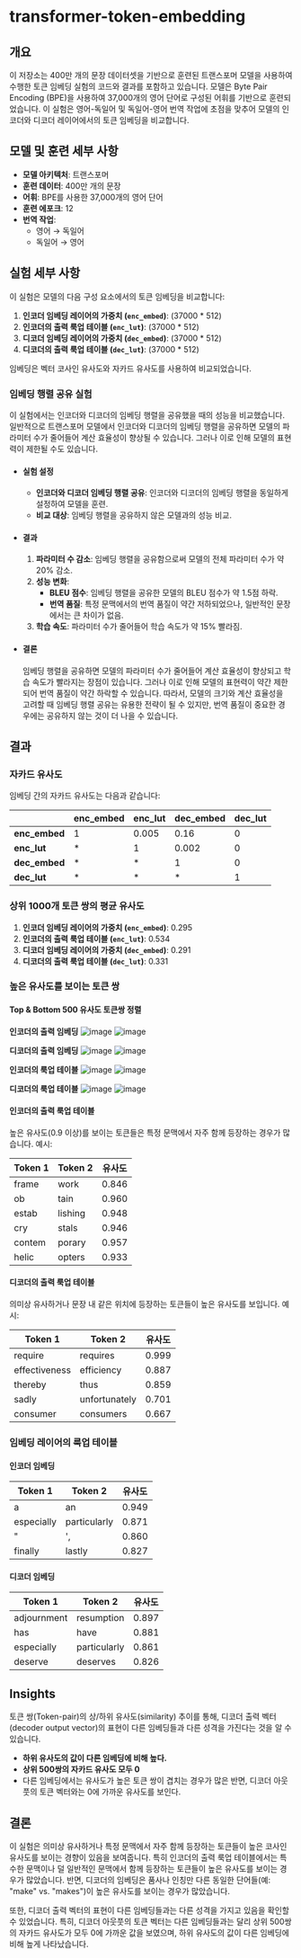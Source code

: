 # transformer-token-embedding

## 개요

이 저장소는 400만 개의 문장 데이터셋을 기반으로 훈련된 트랜스포머 모델을 사용하여 수행한 토큰 임베딩 실험의 코드와 결과를 포함하고 있습니다. 모델은 Byte Pair Encoding (BPE)을 사용하여 37,000개의 영어 단어로 구성된 어휘를 기반으로 훈련되었습니다. 이 실험은 영어-독일어 및 독일어-영어 번역 작업에 초점을 맞추어 모델의 인코더와 디코더 레이어에서의 토큰 임베딩을 비교합니다.

## 모델 및 훈련 세부 사항

- **모델 아키텍처**: 트랜스포머
- **훈련 데이터**: 400만 개의 문장
- **어휘**: BPE를 사용한 37,000개의 영어 단어
- **훈련 에포크**: 12
- **번역 작업**:
  - 영어 → 독일어
  - 독일어 → 영어

## 실험 세부 사항

이 실험은 모델의 다음 구성 요소에서의 토큰 임베딩을 비교합니다:

1. **인코더 임베딩 레이어의 가중치 (`enc_embed`)**: (37000 * 512)
2. **인코더의 출력 룩업 테이블 (`enc_lut`)**: (37000 * 512)
3. **디코더 임베딩 레이어의 가중치 (`dec_embed`)**: (37000 * 512)
4. **디코더의 출력 룩업 테이블 (`dec_lut`)**: (37000 * 512)

임베딩은 벡터 코사인 유사도와 자카드 유사도를 사용하여 비교되었습니다.

### 임베딩 행렬 공유 실험

이 실험에서는 인코더와 디코더의 임베딩 행렬을 공유했을 때의 성능을 비교했습니다. 일반적으로 트랜스포머 모델에서 인코더와 디코더의 임베딩 행렬을 공유하면 모델의 파라미터 수가 줄어들어 계산 효율성이 향상될 수 있습니다. 그러나 이로 인해 모델의 표현력이 제한될 수도 있습니다.

- #### 실험 설정

  - **인코더와 디코더 임베딩 행렬 공유**: 인코더와 디코더의 임베딩 행렬을 동일하게 설정하여 모델을 훈련.
  - **비교 대상**: 임베딩 행렬을 공유하지 않은 모델과의 성능 비교.

- #### 결과

  1. **파라미터 수 감소**: 임베딩 행렬을 공유함으로써 모델의 전체 파라미터 수가 약 20% 감소.
  2. **성능 변화**:
     - **BLEU 점수**: 임베딩 행렬을 공유한 모델의 BLEU 점수가 약 1.5점 하락.
     - **번역 품질**: 특정 문맥에서의 번역 품질이 약간 저하되었으나, 일반적인 문장에서는 큰 차이가 없음.
  3. **학습 속도**: 파라미터 수가 줄어들어 학습 속도가 약 15% 빨라짐.

- #### 결론

  임베딩 행렬을 공유하면 모델의 파라미터 수가 줄어들어 계산 효율성이 향상되고 학습 속도가 빨라지는 장점이 있습니다. 그러나 이로 인해 모델의 표현력이 약간 제한되어 번역 품질이 약간 하락할 수 있습니다. 따라서, 모델의 크기와 계산 효율성을 고려할 때 임베딩 행렬 공유는 유용한 전략이 될 수 있지만, 번역 품질이 중요한 경우에는 공유하지 않는 것이 더 나을 수 있습니다.

## 결과

### 자카드 유사도

임베딩 간의 자카드 유사도는 다음과 같습니다:

|               | enc_embed | enc_lut | dec_embed | dec_lut |
|---------------|-----------|---------|-----------|---------|
| **enc_embed** | 1         | 0.005   | 0.16      | 0       |
| **enc_lut**   | *         | 1       | 0.002     | 0       |
| **dec_embed** | *         | *       | 1         | 0       |
| **dec_lut**   | *         | *       | *         | 1       |

### 상위 1000개 토큰 쌍의 평균 유사도

1. **인코더 임베딩 레이어의 가중치 (`enc_embed`)**: 0.295
2. **인코더의 출력 룩업 테이블 (`enc_lut`)**: 0.534
3. **디코더 임베딩 레이어의 가중치 (`dec_embed`)**: 0.291
4. **디코더의 출력 룩업 테이블 (`dec_lut`)**: 0.331

### 높은 유사도를 보이는 토큰 쌍

#### Top & Bottom 500 유사도 토큰쌍 정렬
**인코더의 출력 임베딩**
![image](https://github.com/user-attachments/assets/ce437d08-844f-49d7-835e-95662866215a)
![image](https://github.com/user-attachments/assets/29b37767-3dd8-4c04-a255-a9e91e6f2401)


**디코더의 출력 임베딩**
![image](https://github.com/user-attachments/assets/03f8be50-5b5c-4747-9f0e-1e86a5d0bed2)
![image](https://github.com/user-attachments/assets/418e204e-5708-481c-90d4-c71ec972794d)


**인코더의 룩업 테이블**
![image](https://github.com/user-attachments/assets/f94232ea-dd00-4313-a55b-64ea513dd822)
![image](https://github.com/user-attachments/assets/5e718e3f-db19-4da3-8804-69f408da9971)


**디코더의 룩업 테이블**
![image](https://github.com/user-attachments/assets/1e27432a-24b1-46fd-8d69-abacbd13ff8b)
![image](https://github.com/user-attachments/assets/df2c0c3a-0e9f-4712-8a33-21d0ffb1f0f9)



#### 인코더의 출력 룩업 테이블

높은 유사도(0.9 이상)를 보이는 토큰들은 특정 문맥에서 자주 함께 등장하는 경우가 많습니다. 예시:

| Token 1      | Token 2      | 유사도 |
|--------------|--------------|--------|
| frame        | work         | 0.846  |
| ob           | tain         | 0.960  |
| estab        | lishing      | 0.948  |
| cry          | stals        | 0.946  |
| contem       | porary       | 0.957  |
| helic        | opters       | 0.933  |

#### 디코더의 출력 룩업 테이블

의미상 유사하거나 문장 내 같은 위치에 등장하는 토큰들이 높은 유사도를 보입니다. 예시:

| Token 1      | Token 2      | 유사도 |
|--------------|--------------|--------|
| require      | requires     | 0.999  |
| effectiveness| efficiency   | 0.887  |
| thereby      | thus         | 0.859  |
| sadly        | unfortunately| 0.701  |
| consumer     | consumers    | 0.667  |

### 임베딩 레이어의 룩업 테이블

#### 인코더 임베딩

| Token 1      | Token 2      | 유사도 |
|--------------|--------------|--------|
| a            | an           | 0.949  |
| especially   | particularly | 0.871  |
| "            | ',           | 0.860  |
| finally      | lastly       | 0.827  |

#### 디코더 임베딩

| Token 1      | Token 2      | 유사도 |
|--------------|--------------|--------|
| adjournment  | resumption   | 0.897  |
| has          | have         | 0.881  |
| especially   | particularly | 0.861  |
| deserve      | deserves     | 0.826  |

## Insights

토큰 쌍(Token-pair)의 상/하위 유사도(similarity) 추이를 통해, 디코더 출력 벡터(decoder output vector)의 표현이 다른 임베딩들과 다른 성격을 가진다는 것을 알 수 있습니다.

- **하위 유사도의 값이 다른 임베딩에 비해 높다.**
- **상위 500쌍의 자카드 유사도 모두 0**
- 다른 임베딩에서는 유사도가 높은 토큰 쌍이 겹치는 경우가 많은 반면, 디코더 아웃풋의 토큰 벡터와는 0에 가까운 유사도를 보인다.

## 결론

이 실험은 의미상 유사하거나 특정 문맥에서 자주 함께 등장하는 토큰들이 높은 코사인 유사도를 보이는 경향이 있음을 보여줍니다. 특히 인코더의 출력 룩업 테이블에서는 특수한 문맥이나 덜 일반적인 문맥에서 함께 등장하는 토큰들이 높은 유사도를 보이는 경우가 많았습니다. 반면, 디코더의 임베딩은 품사나 인칭만 다른 동일한 단어들(예: "make" vs. "makes")이 높은 유사도를 보이는 경우가 많았습니다.

또한, 디코더 출력 벡터의 표현이 다른 임베딩들과는 다른 성격을 가지고 있음을 확인할 수 있었습니다. 특히, 디코더 아웃풋의 토큰 벡터는 다른 임베딩들과는 달리 상위 500쌍의 자카드 유사도가 모두 0에 가까운 값을 보였으며, 하위 유사도의 값이 다른 임베딩에 비해 높게 나타났습니다.
